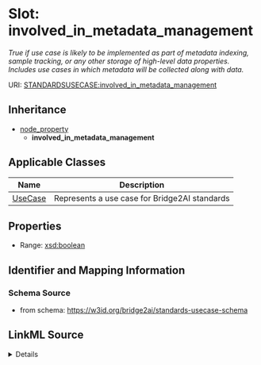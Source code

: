 # Slot: involved_in_metadata_management
_True if use case is likely to be implemented as part of metadata indexing, sample tracking, or any other storage of high-level data properties. Includes use cases in which metadata will be collected along with data._


URI: [STANDARDSUSECASE:involved_in_metadata_management](https://w3id.org/bridge2ai/standards-usecase-schema/involved_in_metadata_management)




## Inheritance

* [node_property](node_property.md)
    * **involved_in_metadata_management**





## Applicable Classes

| Name | Description |
| --- | --- |
[UseCase](UseCase.md) | Represents a use case for Bridge2AI standards






## Properties

* Range: [xsd:boolean](xsd:boolean)







## Identifier and Mapping Information







### Schema Source


* from schema: https://w3id.org/bridge2ai/standards-usecase-schema




## LinkML Source

<details>
```yaml
name: involved_in_metadata_management
description: True if use case is likely to be implemented as part of metadata indexing,
  sample tracking, or any other storage of high-level data properties. Includes use
  cases in which metadata will be collected along with data.
from_schema: https://w3id.org/bridge2ai/standards-usecase-schema
rank: 1000
is_a: node property
domain: NamedThing
alias: involved_in_metadata_management
domain_of:
- UseCase
range: boolean

```
</details>